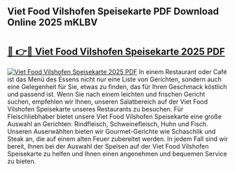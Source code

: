 ## Viet Food Vilshofen Speisekarte PDF Download Online 2025 mKLBV

# <h2><a href="http://gc8opwx.nevu.top/?p=Viet+Food+Vilshofen+Speisekarte">🔗 👉🔴 Viet Food Vilshofen Speisekarte 2025 PDF</a></h2>

[![Viet Food Vilshofen Speisekarte 2025 PDF](https://i.imgur.com/dBaPXMq.png)](http://gc8opwx.nevu.top/?p=Viet+Food+Vilshofen+Speisekarte)
In einem Restaurant oder Café ist das Menü des Essens nicht nur eine Liste von Gerichten, sondern auch eine Gelegenheit für Sie, etwas zu finden, das für Ihren Geschmack köstlich und passend ist. Wenn Sie nach einem leichten und frischen Gericht suchen, empfehlen wir Ihnen, unseren Salatbereich auf der Viet Food Vilshofen Speisekarte unseres Restaurants zu besuchen. Für Fleischliebhaber bietet unsere Viet Food Vilshofen Speisekarte eine große Auswahl an Gerichten: Rindfleisch, Schweinefleisch, Huhn und Fisch. Unseren Auserwählten bieten wir Gourmet-Gerichte wie Schaschlik und Steak an, die auf einem alten Feuer zubereitet werden. In jedem Fall sind wir bereit, Ihnen bei der Auswahl der Speisen auf der Viet Food Vilshofen Speisekarte zu helfen und Ihnen einen angenehmen und bequemen Service zu bieten.
